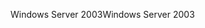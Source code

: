 <span data-ttu-id="05ff9-101">Windows Server 2003</span><span class="sxs-lookup"><span data-stu-id="05ff9-101">Windows Server 2003</span></span>